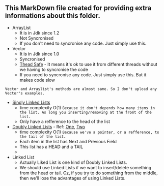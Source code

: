 ## This MarkDown file created for providing extra informations about this folder.

- ArrayList
    - It is in Jdk since 1.2
    - Not Syncronised
    - If you don't need to syncronise any code. Just simply use this.
- Vector
    - It is in Jdk since 1.0
    - Syncronised
    - [Thead Safe] - It means it's ok to use it from different threads without we having to syncronise the code
    - If you need to syncronise any code. Just simply use this. But it makes code slow

`Vector and Arraylist's methods are almost same. So I don't upload any Vector's examples.`

- [Singly Linked Lists]
    - time complexity O(1) `Because it don't depends how many items in the list. As long you inserting/removing at the front of the list.`
    - Only have a refference to the head of the list
- [Doubly Linked Lists](/Intermediate/01_Collections/DoublyLinkedLIst/
) - Ref: [One], [Two]
    - time complexity O(1) `Because we've a pointer, or a refference, to the tail of the list.`
    - Each item in the list has Next and Previous Field
    - This list has a HEAD and a TAIL
    - 
- Linked List
    - Actually Liked List is one kind of Doubly Linked Lists.
    - We should use Linked Lists if we want to insert/delete something from the head or tail. Cz, if you try to do something from the middle, then we'll lose the advantages of using Linked Lists.
    

    
<!-- important links -->
[One]: https://www.softwaretestinghelp.com/doubly-linked-list-in-java/
[Two]: https://dzone.com/articles/doubly-linked-list-in-java
[Singly Linked Lists]: https://examples.javacodegeeks.com/singly-linked-list-java-example/
[Thead Safe]: https://www.codejava.net/java-core/collections/understanding-collections-and-thread-safety-in-java
